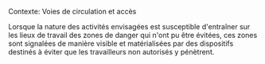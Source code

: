 Contexte: Voies de circulation et accès

Lorsque la nature des activités envisagées est susceptible d'entraîner sur les lieux de travail des zones de danger qui n'ont pu être évitées, ces zones sont signalées de manière visible et matérialisées par des dispositifs destinés à éviter que les travailleurs non autorisés y pénètrent.